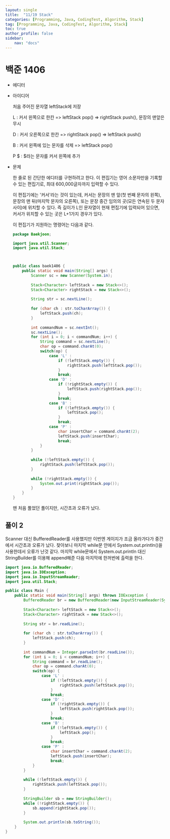 ```yaml
---
layout: single
title:  "11/19 Stack"
categories: [Programming, Java, CodingTest, Algorithm, Stack]
tag: [Programming, Java, CodingTest, Algorithm, Stack]
toc: true
author_profile: false
sidebar:
    nav: "docs"
---
```




# 백준 1406

* 에디터

* 아이디어

  처음 주어진 문자열 leftStack에 저장

  L : 커서 왼쪽으로 한칸 => leftStack pop() => rightStack push(), 문장의 맨앞은 무시

  D : 커서 오른쪽으로 한칸 => rightStack pop() => leftStack push()

  B : 커서 왼쪽에 있는 문자를 삭제 => leftStack pop()

  P $ : $라는 문자를 커서 왼쪽에 추가

* 문제

  한 줄로 된 간단한 에디터를 구현하려고 한다. 이 편집기는 영어 소문자만을 기록할 수 있는 편집기로, 최대 600,000글자까지 입력할 수 있다.

  이 편집기에는 '커서'라는 것이 있는데, 커서는 문장의 맨 앞(첫 번째 문자의 왼쪽), 문장의 맨 뒤(마지막 문자의 오른쪽), 또는 문장 중간 임의의 곳(모든 연속된 두 문자 사이)에 위치할 수 있다. 즉 길이가 L인 문자열이 현재 편집기에 입력되어 있으면, 커서가 위치할 수 있는 곳은 L+1가지 경우가 있다.

  이 편집기가 지원하는 명령어는 다음과 같다.

  ```java
  package Baekjoon;
  
  import java.util.Scanner;
  import java.util.Stack;
  
  
  
  public class baek1406 {
      public static void main(String[] args) {
          Scanner sc = new Scanner(System.in);
          
          Stack<Character> leftStack = new Stack<>();
          Stack<Character> rightStack = new Stack<>();
          
          String str = sc.nextLine();
          
          for (char ch : str.toCharArray()) {
              leftStack.push(ch);
          }
          
          int commandNum = sc.nextInt();
          sc.nextLine();
          for (int i = 0; i < commandNum; i++) {
              String command = sc.nextLine();
              char op = command.charAt(0);
              switch(op) {
                  case 'L' :
                      if (!leftStack.empty()) {
                          rightStack.push(leftStack.pop());
                      }
                      break;
                  case 'D' :
                      if (!rightStack.empty()) {
                          leftStack.push(rightStack.pop());
                      }
                      break;
                  case 'B' :
                      if (!leftStack.empty()) {
                          leftStack.pop();
                      }
                      break;
                  case 'P' :
                      char insertChar = command.charAt(2);
                      leftStack.push(insertChar);
                      break;
              }
          }
          
          while (!leftStack.empty()) {
              rightStack.push(leftStack.pop());
          }
          
          while (!rightStack.empty()) {
              System.out.print(rightStack.pop());
          }
      }
  }
  ```

  맨 처음 풀었던 풀이지만, 시간초과 오류가 났다.

## 풀이 2

Scanner 대신 BufferedReader를 사용했지만 이번엔 게이지가 조금 올라가다가 중간에서 시간초과 오류가 났다.  찾아보니 마지막 while문 안에서 System.out.println()을 사용한데서 오류가 난것 같다. 마지막 while문에서 System.out.println 대신 StringBuilder를 이용해 append해준 다음 마지막에 한꺼번에 출력을 한다. 

```java
import java.io.BufferedReader;
import java.io.IOException;
import java.io.InputStreamReader;
import java.util.Stack;

public class Main {
    public static void main(String[] args) throws IOException {
        BufferedReader br = new BufferedReader(new InputStreamReader(System.in));
        
        Stack<Character> leftStack = new Stack<>();
        Stack<Character> rightStack = new Stack<>();
        
        String str = br.readLine();
        
        for (char ch : str.toCharArray()) {
            leftStack.push(ch);
        }
        
        int commandNum = Integer.parseInt(br.readLine());
        for (int i = 0; i < commandNum; i++) {
            String command = br.readLine();
            char op = command.charAt(0);
            switch(op) {
                case 'L' :
                    if (!leftStack.empty()) {
                        rightStack.push(leftStack.pop());
                    }
                    break;
                case 'D' :
                    if (!rightStack.empty()) {
                        leftStack.push(rightStack.pop());
                    }
                    break;
                case 'B' :
                    if (!leftStack.empty()) {
                        leftStack.pop();
                    }
                    break;
                case 'P' :
                    char insertChar = command.charAt(2);
                    leftStack.push(insertChar);
                    break;
            }
        }
        
        while (!leftStack.empty()) {
            rightStack.push(leftStack.pop());
        }
        
        StringBuilder sb = new StringBuilder();
        while (!rightStack.empty()) {
            sb.append(rightStack.pop());
        }
        
        System.out.println(sb.toString());
    }
}
```

